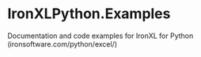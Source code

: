 # IronXLPython.Examples
 Documentation and code examples for IronXL for Python (ironsoftware.com/python/excel/)
